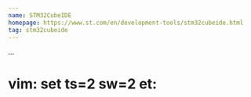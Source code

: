 ```yaml
---
name: STM32CubeIDE
homepage: https://www.st.com/en/development-tools/stm32cubeide.html
tag: stm32cubeide
---
```

...
# vim: set ts=2 sw=2 et:
